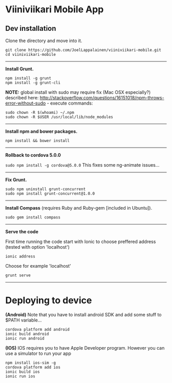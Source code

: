 Viiniviikari Mobile App
===

## Dev installation
Clone the directory and move into it.

```
git clone https://github.com/JoelLappalainen/viiniviikari-mobile.git
cd viiniviikari-mobile
```

---

**Install Grunt.**
```
npm install -g grunt
npm install -g grunt-cli
```

**NOTE:** global install with sudo may require fix (Mac OSX especially?) described here: http://stackoverflow.com/questions/16151018/npm-throws-error-without-sudo - execute commands:
```
sudo chown -R $(whoami) ~/.npm
sudo chown -R $USER /usr/local/lib/node_modules
```

---

**Install npm and bower packages.**

```
npm install && bower install
```

---

**Rollback to cordova 5.0.0**

```sudo npm install -g cordova@5.0.0```
This fixes some ng-animate issues...

---

**Fix Grunt.**

```
sudo npm uninstall grunt-concurrent
sudo npm install grunt-concurrent@1.0.0
```

---

**Install Compass** (requires Ruby and Ruby-gem [included in Ubuntu]).
```
sudo gem install compass
```

---

**Serve the code**

First time running the code start with Ionic to choose preffered address (tested with option 'localhost')
```
ionic address
```
Choose for example 'localhost'


```
grunt serve
```
---

# Deploying to device

**(Android)**
Note that you have to install android SDK
and add some stuff to $PATH variable...
```
cordova platform add android
ionic build android
ionic run android
```

**(IOS)**
IOS requires you to have Apple Developer program.
However you can use a simulator to run your app

```
npm install ios-sim -g
cordova platform add ios
ionic build ios
ionic run ios
```




